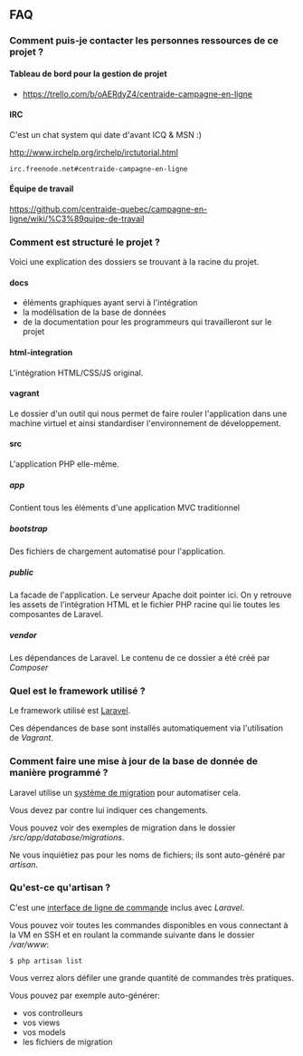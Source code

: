 ## FAQ

### Comment puis-je contacter les personnes ressources de ce projet ?

#### Tableau de bord pour la gestion de projet

* https://trello.com/b/oAERdyZ4/centraide-campagne-en-ligne

#### IRC

C'est un chat system qui date d'avant ICQ & MSN :)

http://www.irchelp.org/irchelp/irctutorial.html

`irc.freenode.net#centraide-campagne-en-ligne`


#### Équipe de travail

https://github.com/centraide-quebec/campagne-en-ligne/wiki/%C3%89quipe-de-travail

### Comment est structuré le projet ?

Voici une explication des dossiers se trouvant à la racine du projet.

#### docs

* éléments graphiques ayant servi à l'intégration
* la modélisation de la base de données
* de la documentation pour les programmeurs qui travailleront sur le projet

#### html-integration

L'intégration HTML/CSS/JS original.

#### vagrant

Le dossier d'un outil qui nous permet de faire rouler l'application dans une machine virtuel et ainsi standardiser l'environnement de développement.

#### src

L'application PHP elle-même.

##### app

Contient tous les éléments d'une application MVC traditionnel

##### bootstrap

Des fichiers de chargement automatisé pour l'application.

##### public

La facade de l'application. Le serveur Apache doit pointer ici. On y retrouve les assets de l'intégration HTML et le fichier PHP racine qui lie toutes les composantes de Laravel.

##### vendor

Les dépendances de Laravel. Le contenu de ce dossier a été créé par *Composer*

### Quel est le framework utilisé ?

Le framework utilisé est [Laravel](http://laravel.com/).

Ces dépendances de base sont installés automatiquement via l'utilisation de *Vagrant*.

### Comment faire une mise à jour de la base de donnée de manière programmé ?

Laravel utilise un [système de migration](http://laravel.com/docs/migrations) pour automatiser cela.

Vous devez par contre lui indiquer ces changements.

Vous pouvez voir des exemples de migration dans le dossier */src/app/database/migrations*.

Ne vous inquiétiez pas pour les noms de fichiers; ils sont auto-généré par *artisan*.

### Qu'est-ce qu'artisan ?

C'est une [interface de ligne de commande](http://laravel.com/docs/artisan) inclus avec *Laravel*.

Vous pouvez voir toutes les commandes disponibles en vous connectant à la VM en SSH et en roulant la commande suivante dans le dossier */var/www*:

    $ php artisan list

Vous verrez alors défiler une grande quantité de commandes très pratiques.

Vous pouvez par exemple auto-générer:

* vos controlleurs
* vos views
* vos models
* les fichiers de migration
